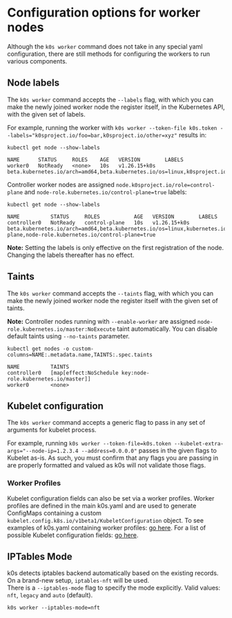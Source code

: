 # Configuration options for worker nodes

Although the `k0s worker` command does not take in any special yaml configuration, there are still methods for configuring the workers to run various components.

## Node labels

The `k0s worker` command accepts the `--labels` flag, with which you can make the newly joined worker node the register itself, in the Kubernetes API, with the given set of labels.

For example, running the worker with `k0s worker --token-file k0s.token --labels="k0sproject.io/foo=bar,k0sproject.io/other=xyz"` results in:

```shell
kubectl get node --show-labels
```

```shell
NAME      STATUS     ROLES    AGE   VERSION        LABELS
worker0   NotReady   <none>   10s   v1.26.15+k0s   beta.kubernetes.io/arch=amd64,beta.kubernetes.io/os=linux,k0sproject.io/foo=bar,k0sproject.io/other=xyz,kubernetes.io/arch=amd64,kubernetes.io/hostname=worker0,kubernetes.io/os=linux
```

Controller worker nodes are assigned `node.k0sproject.io/role=control-plane` and `node-role.kubernetes.io/control-plane=true` labels:

```shell
kubectl get node --show-labels
```

```shell
NAME          STATUS     ROLES           AGE   VERSION        LABELS
controller0   NotReady   control-plane   10s   v1.26.15+k0s   beta.kubernetes.io/arch=amd64,beta.kubernetes.io/os=linux,kubernetes.io/hostname=worker0,kubernetes.io/os=linux,node.k0sproject.io/role=control-plane,node-role.kubernetes.io/control-plane=true
```

**Note:** Setting the labels is only effective on the first registration of the node. Changing the labels thereafter has no effect.

## Taints

The `k0s worker` command accepts the `--taints` flag, with which you can make the newly joined worker node the register itself with the given set of taints.

**Note:** Controller nodes running with `--enable-worker` are assigned `node-role.kubernetes.io/master:NoExecute` taint automatically. You can disable default taints using `--no-taints`  parameter.

```shell
kubectl get nodes -o custom-columns=NAME:.metadata.name,TAINTS:.spec.taints
```

```shell
NAME          TAINTS
controller0   [map[effect:NoSchedule key:node-role.kubernetes.io/master]]
worker0       <none>
```

## Kubelet configuration

The `k0s worker` command accepts a generic flag to pass in any set of arguments
for kubelet process.

For example, running `k0s worker --token-file=k0s.token
--kubelet-extra-args="--node-ip=1.2.3.4 --address=0.0.0.0"` passes in the given
flags to Kubelet as-is. As such, you must confirm that any flags you are passing
in are properly formatted and valued as k0s will not validate those flags.

### Worker Profiles

Kubelet configuration fields can also be set via a worker profiles. Worker
profiles are defined in the main k0s.yaml and are used to generate ConfigMaps
containing a custom `kubelet.config.k8s.io/v1beta1/KubeletConfiguration` object.
To see examples of k0s.yaml containing worker profiles: [go
here](./configuration.md#specworkerprofiles). For a list of possible Kubelet
configuration fields: [go
here](https://kubernetes.io/docs/reference/config-api/kubelet-config.v1beta1/).

## IPTables Mode

k0s detects iptables backend automatically based on the existing records. On a brand-new setup, `iptables-nft` will be used.  
There is a `--iptables-mode` flag to specify the mode explicitly. Valid values: `nft`, `legacy` and `auto` (default).

```shell
k0s worker --iptables-mode=nft
```
